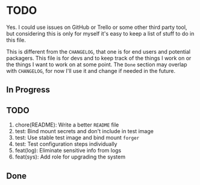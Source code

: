 # TODO

Yes. I could use issues on GitHub or Trello or some other third party tool, but
considering this is only for myself it's easy to keep a list of stuff to do in
this file.

This is different from the `CHANGELOG`, that one is for end users and potential
packagers. This file is for devs and to keep track of the things I work on or
the things I want to work on at some point. The `Done` section may overlap with
`CHANGELOG`, for now I'll use it and change if needed in the future.

## In Progress

## TODO

1. chore(README): Write a better `README` file
2. test: Bind mount secrets and don't include in test image
3. test: Use stable test image and bind mount `forger`
4. test: Test configuration steps individually
5. feat(log): Eliminate sensitive info from logs
6. feat(sys): Add role for upgrading the system

## Done

